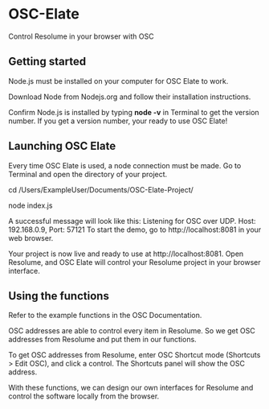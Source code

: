 # OSC-Elate
Control Resolume in your browser with OSC

## Getting started

Node.js must be installed on your computer for OSC Elate to work.

Download Node from Nodejs.org and follow their installation instructions.

Confirm Node.js is installed by typing **node -v** in Terminal to get the version number. If you get a version number, your ready to use OSC Elate!

## Launching OSC Elate

Every time OSC Elate is used, a node connection must be made. Go to Terminal and open the directory of your project.

cd /Users/ExampleUser/Documents/OSC-Elate-Project/

node index.js

A successful message will look like this:
Listening for OSC over UDP. Host: 192.168.0.9, Port: 57121 To start the demo, go to http://localhost:8081 in your web browser.

Your project is now live and ready to use at http://localhost:8081. Open Resolume, and OSC Elate will control your Resolume project in your browser interface.

## Using the functions

Refer to the example functions in the OSC Documentation.

OSC addresses are able to control every item in Resolume. So we get OSC addresses from Resolume and put them in our functions. 

To get OSC addresses from Resolume, enter OSC Shortcut mode (Shortcuts > Edit OSC), and click a control. The Shortcuts panel will show the OSC address.

With these functions, we can design our own interfaces for Resolume and control the software locally from the browser.
